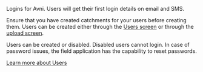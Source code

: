Logins for Avni. Users will get their first login details on email and SMS.

Ensure that you have created catchments for your users before creating them. Users can be created either through the [Users screen](/#/admin/user) or through the [upload screen](/#/admin/upload).

Users can be created or disabled. Disabled users cannot login. In case of password issues, the field application has the capability to reset passwords.

[Learn more about Users](https://avni.readme.io/docs/access-control)
